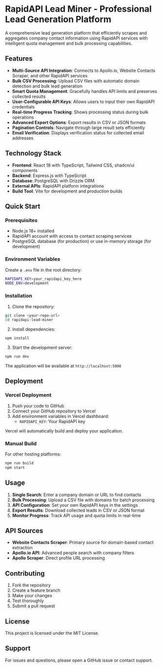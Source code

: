 # RapidAPI Lead Miner - Professional Lead Generation Platform

A comprehensive lead generation platform that efficiently scrapes and aggregates company contact information using RapidAPI services with intelligent quota management and bulk processing capabilities.

## Features

- **Multi-Source API Integration**: Connects to Apollo.io, Website Contacts Scraper, and other RapidAPI services
- **Bulk CSV Processing**: Upload CSV files with automatic domain detection and bulk lead generation
- **Smart Quota Management**: Gracefully handles API limits and preserves collected results
- **User-Configurable API Keys**: Allows users to input their own RapidAPI credentials
- **Real-time Progress Tracking**: Shows processing status during bulk operations
- **Advanced Export Options**: Export results in CSV or JSON formats
- **Pagination Controls**: Navigate through large result sets efficiently
- **Email Verification**: Displays verification status for collected email addresses

## Technology Stack

- **Frontend**: React 18 with TypeScript, Tailwind CSS, shadcn/ui components
- **Backend**: Express.js with TypeScript
- **Database**: PostgreSQL with Drizzle ORM
- **External APIs**: RapidAPI platform integrations
- **Build Tool**: Vite for development and production builds

## Quick Start

### Prerequisites

- Node.js 18+ installed
- RapidAPI account with access to contact scraping services
- PostgreSQL database (for production) or use in-memory storage (for development)

### Environment Variables

Create a `.env` file in the root directory:

```bash
RAPIDAPI_KEY=your_rapidapi_key_here
NODE_ENV=development
```

### Installation

1. Clone the repository:
```bash
git clone <your-repo-url>
cd rapidapi-lead-miner
```

2. Install dependencies:
```bash
npm install
```

3. Start the development server:
```bash
npm run dev
```

The application will be available at `http://localhost:5000`

## Deployment

### Vercel Deployment

1. Push your code to GitHub
2. Connect your GitHub repository to Vercel
3. Add environment variables in Vercel dashboard:
   - `RAPIDAPI_KEY`: Your RapidAPI key

Vercel will automatically build and deploy your application.

### Manual Build

For other hosting platforms:

```bash
npm run build
npm start
```

## Usage

1. **Single Search**: Enter a company domain or URL to find contacts
2. **Bulk Processing**: Upload a CSV file with domains for batch processing
3. **API Configuration**: Set your own RapidAPI keys in the settings
4. **Export Results**: Download collected leads in CSV or JSON format
5. **Monitor Progress**: Track API usage and quota limits in real-time

## API Sources

- **Website Contacts Scraper**: Primary source for domain-based contact extraction
- **Apollo.io API**: Advanced people search with company filters
- **Apollo Scraper**: Direct profile URL processing

## Contributing

1. Fork the repository
2. Create a feature branch
3. Make your changes
4. Test thoroughly
5. Submit a pull request

## License

This project is licensed under the MIT License.

## Support

For issues and questions, please open a GitHub issue or contact support.